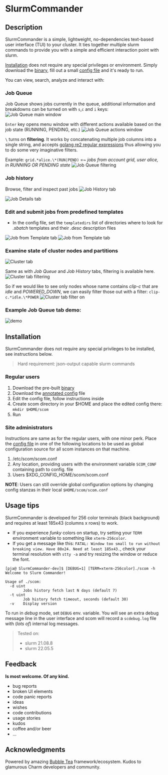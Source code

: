 
# SlurmCommander

## Description

SlurmCommander is a simple, lightweight, no-dependencies text-based user interface (TUI) to your cluster.
It ties together multiple slurm commands to provide you with a simple and efficient interaction point with slurm.

[Installation](#installation) does not require any special privileges or environment. Simply download the [binary](https://github.com/CLIP-HPC/SlurmCommander/releases/latest), fill out a small [config file](./cmd/scom/scom.conf) and it's ready to run.

You can view, search, analyze and interact with:

### Job Queue 

Job Queue shows jobs currently in the queue, additional information and breakdowns can be turned on with `s`,`c` and `i` keys:
![Job Queue main window](./images/jq.png)

`Enter` key opens menu window with different actions available based on the job state (RUNNING, PENDING, etc.)
![Job Queue actions window](./images/jq_actions.png)

`\` turns on __filtering__. It works by concatenating multiple job columns into a single string, and accepts [golang re2 regular expressions](https://github.com/google/re2/wiki/Syntax) thus allowing you to do some very imaginative filters.

Example: `grid.*alice.\*(RUN|PEND)` =~ _jobs from account grid, user alice, in RUNNING OR PENDING state_
![Job Queue filtering](./images/jq_filter.png)

### Job history 

Browse, filter and inspect past jobs
![Job History tab](./images/jh.png)

![Job Details tab](./images/jd.png)

### Edit and submit jobs from predefined templates

* In the config file, set the `templatedirs` list of directories where to look for _.sbatch_ templates and their _.desc_ description files

![Job from Template tab](./images/jft.png)
![Job from Template tab](./images/jft_edit.png)

### Examine state of cluster nodes and partitions

![Cluster tab](./images/ct.png)

Same as with _Job Queue_ and _Job History_ tabs, filtering is available here.
![Cluster tab filtering](./images/ct_filter.png)

So if we would like to see only nodes whose name contains _clip-c_ that are _idle_ and _POWERED\_DOWN_, we can easily filter those out with a filter: `clip-c.*idle.\*POWER`
![Cluster tab filter on](./images/ct_filter_on.png)


### Example Job Queue tab demo:
![demo](./images/jobqueue.gif)

## Installation

SlurmCommander does not require any special privileges to be installed, see instructions below.

> Hard requirement: json-output capable slurm commands

### Regular users

1. Download the pre-built [binary](https://github.com/CLIP-HPC/SlurmCommander/releases/latest)
2. Download the [annotated config](./cmd/scom/scom.conf) file
3. Edit the config file, follow instructions inside
4. Create scom directory in your $HOME and place the edited config there: `mkdir $HOME/scom`
5. Run

### Site administrators

Instructions are same as for the regular users, with one minor perk. 
Place the [config file](./cmd/scom/scom.conf) in one of the following locations to be used as global configuration source for all scom instances on that machine.

1. /etc/scom/scom.conf
2. Any location, providing users with the environment variable `SCOM_CONF` containing path to config. file
3. Users $XDG_CONFIG_HOME/scom/scom.conf


__NOTE__: Users can still override global configuration options by changing config stanzas in their local `$HOME/scom/scom.conf`

## Usage tips

SlurmCommander is developed for 256 color terminals (black background) and requires at least 185x43 (columns x rows) to work.

* If you experience _funky_ colors on startup, try setting your `TERM` environment variable to something like `xterm-256color`.
* If you get a message like this:
`FATAL: Window too small to run without breaking view. Have 80x24. Need at least 185x43.`, check your terminal resolution with `stty -a` and try resizing the window or reduce the font.


```
[pja@ SlurmCommander-dev]$ [DEBUG=1] [TERM=xterm-256color]./scom -h
Welcome to Slurm Commander!

Usage of ./scom:
  -d uint
        Jobs history fetch last N days (default 7)
  -t uint
        Job history fetch timeout, seconds (default 30)
  -v    Display version

```

To run in _debug_ mode, set `DEBUG` env. variable. You will see an extra debug message line in the user interface and scom will record a `scdebug.log` file with (_lots of_) internal log messages.

> Tested on: 
> * slurm 21.08.8
> * slurm 22.05.5

## Feedback

__Is most welcome. Of any kind.__

* bug reports
* broken UI elements
* code panic reports
* ideas
* wishes
* code contributions
* usage stories
* kudos
* coffee and/or beer
* ...

## Acknowledgments

Powered by amazing [Bubble Tea](https://github.com/charmbracelet/bubbletea) framework/ecosystem. Kudos to glamurous Charm developers and community.

